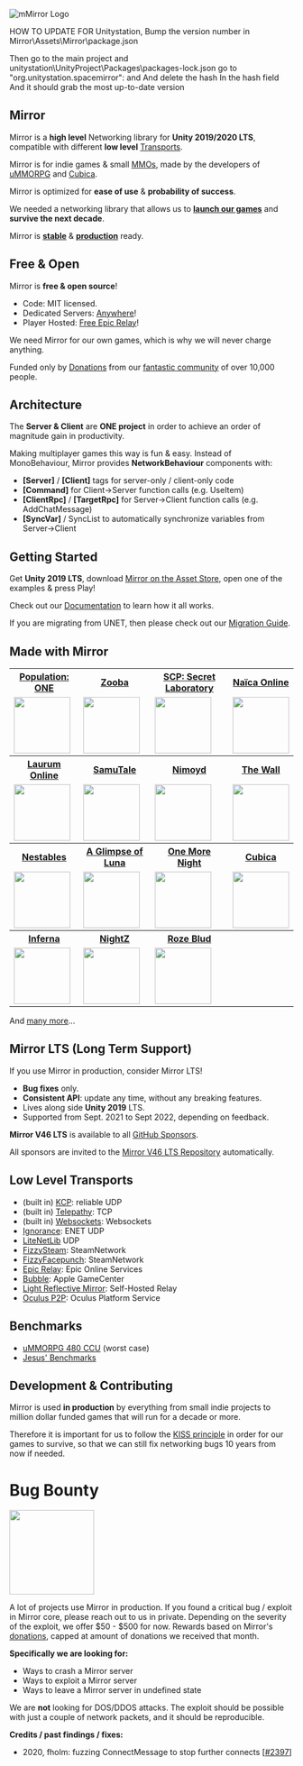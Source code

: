 ![mMirror Logo](https://user-images.githubusercontent.com/16416509/119120944-6db26780-ba5f-11eb-9cdd-fc8500207f4d.png)


HOW TO UPDATE FOR Unitystation,
Bump the version number in
Mirror\Assets\Mirror\package.json

Then go to the main project and
unitystation\UnityProject\Packages\packages-lock.json
go to "org.unitystation.spacemirror": and And delete the hash In the hash field
And it should grab the most up-to-date version

## Mirror
Mirror is a **high level** Networking library for **Unity 2019/2020 LTS**, compatible with different **low level** [Transports](https://github.com/vis2k/Mirror#low-level-transports).

Mirror is for indie games & small [MMOs](https://www.youtube.com/watch?v=mDCNff1S9ZU), made by the developers of [uMMORPG](https://assetstore.unity.com/packages/templates/systems/ummorpg-components-edition-159401) and [Cubica](https://www.youtube.com/watch?v=D_f_MntrLVE).

Mirror is optimized for **ease of use** & **probability of success**.

We needed a networking library that allows us to **[launch our games](https://mirror-networking.com/showcase/)** and **survive the next decade**.

Mirror is **[stable](https://mirror-networking.gitbook.io/docs/general/tests)** & **[production](https://www.oculus.com/experiences/quest/2564158073609422/)** ready.

## Free & Open
Mirror is **free & open source**!
* Code: MIT licensed.
* Dedicated Servers: [Anywhere](https://mirror-networking.gitbook.io/docs/guides/server-hosting)!
* Player Hosted: [Free Epic Relay](https://github.com/FakeByte/EpicOnlineTransport)!

We need Mirror for our own games, which is why we will never charge anything. 

Funded only by [Donations](https://github.com/sponsors/vis2k) from our [fantastic community](https://discordapp.com/invite/N9QVxbM) of over 10,000 people.

## Architecture
The **Server & Client** are **ONE project** in order to achieve an order of magnitude gain in productivity.

Making multiplayer games this way is fun & easy. Instead of MonoBehaviour, Mirror provides **NetworkBehaviour** components with:
* **[Server]** / **[Client]** tags for server-only / client-only code
* **[Command]** for Client->Server function calls (e.g. UseItem)
* **[ClientRpc]** / **[TargetRpc]** for Server->Client function calls (e.g. AddChatMessage)
* **[SyncVar]** / SyncList to automatically synchronize variables from Server->Client

## Getting Started
Get **Unity 2019 LTS**, download [Mirror on the Asset Store](https://assetstore.unity.com/packages/tools/network/mirror-129321), open one of the examples & press Play!

Check out our [Documentation](https://mirror-networking.gitbook.io/) to learn how it all works.

If you are migrating from UNET, then please check out our [Migration Guide](https://mirror-networking.gitbook.io/docs/general/migration-guide).

## Made with Mirror
<table align="center">
  <tr>
    <th><a href="http://www.populationonevr.com/">Population: ONE</a></th>
    <th><a href="https://wildlifestudios.com/games/zooba/">Zooba</a></th>
    <th><a href="https://store.steampowered.com/app/700330/SCP_Secret_Laboratory/">SCP: Secret Laboratory</a></th>
    <th><a href="https://naicaonline.com/">Naïca Online</a></th>
  </tr>
  <tr>
    <td><img src="https://user-images.githubusercontent.com/16416509/119758937-f145db80-bed9-11eb-9512-0ef46eb899e7.jpg" height="100"/></td>
    <td><img src="https://user-images.githubusercontent.com/16416509/119125684-ac96ec00-ba64-11eb-9c0c-c6595e00dec8.png" height="100"/></td>
    <td><img src="https://steamcdn-a.akamaihd.net/steam/apps/700330/header.jpg?t=1604668607" height="100"/></td>
    <td><img src="https://i.imgur.com/VrBqvtz.png" height="100"/></td>
  </tr>
  <tr>
    <th><a href="https://laurum.online/">Laurum Online</a></th>
    <th><a href="https://www.samutale.com/">SamuTale</a></th>
    <th><a href="https://store.steampowered.com/app/1313210/Nimoyd__Survival_Sandbox/">Nimoyd</a></th>
    <th><a href="https://store.steampowered.com/app/719200/The_Wall/">The Wall</a></th>
  </tr>
  <tr>
    <td><img src="https://camo.githubusercontent.com/6d50af6cbe0fcfc465f444f75475a356c6c14b4a3a9534156cfdd578e7d45a9f/68747470733a2f2f692e696d6775722e636f6d2f324938776e784f2e706e67" height="100"/></td>
    <td><img src="https://user-images.githubusercontent.com/16416509/119759544-07a06700-bedb-11eb-9754-97c3e8f50b0e.jpg" height="100"/></td>
    <td><img src="https://cdn.akamai.steamstatic.com/steam/apps/1313210/header.jpg?t=1616227358" height="100"/></td>
    <td><img src="https://cdn.akamai.steamstatic.com/steam/apps/719200/header.jpg?t=1588105839" height="100"/></td>
  </tr>
  <tr>
    <th><a href="https://nestables.co/">Nestables</a></th>
    <th><a href="https://www.glimpse-luna.com/">A Glimpse of Luna</a></th>
    <th><a href="https://store.steampowered.com/app/535630/One_More_Night/">One More Night</a></th>
    <th><a href="">Cubica</a></th>
  </tr>
  <tr>
    <td><img src="https://user-images.githubusercontent.com/16416509/119001349-7a32b380-b9be-11eb-86fd-a116920842d1.png" height="100"/></td>
    <td><img src="https://user-images.githubusercontent.com/16416509/119001595-b0703300-b9be-11eb-9e40-6542113dc1a2.png" height="100"/></td>
    <td><img src="https://cdn.akamai.steamstatic.com/steam/apps/535630/header.jpg?t=1584831320" height="100"/></td>
    <td><img src="https://i.ytimg.com/vi/D_f_MntrLVE/maxresdefault.jpg" height="100"/></td>
  </tr>
  <tr>
    <th><a href="https://inferna.net">Inferna</a></th>
    <th><a href="https://nightz.io">NightZ</a></th>
    <th><a href="https://store.steampowered.com/app/1547790/Roze_Blud">Roze Blud</a></th>
    <th><a href=""></a></th>
  </tr>
  <tr>
    <td><img src="https://user-images.githubusercontent.com/16416509/119760092-f3109e80-bedb-11eb-96cd-8e7f52e483fc.png" height="100"/></td>
    <td><img src="https://user-images.githubusercontent.com/16416509/130729336-9c4e95d9-69bc-4410-b894-b2677159a472.jpg" height="100"/></td>
    <td><img src="https://user-images.githubusercontent.com/16416509/152281763-87ae700e-9648-4335-9b20-3247e09334b5.png" height="100"/></td>
    <td></td>
  </tr>
</table>

And [many more](https://mirror-networking.com/showcase/)...

## Mirror LTS (Long Term Support)

If you use Mirror in production, consider Mirror LTS!
* **Bug fixes** only. 
* **Consistent API**: update any time, without any breaking features.
* Lives along side **Unity 2019** LTS.
* Supported from Sept. 2021 to Sept 2022, depending on feedback.

**Mirror V46 LTS** is available to all [GitHub Sponsors](https://github.com/sponsors/vis2k).

All sponsors are invited to the [Mirror V46 LTS Repository](https://github.com/MirrorNetworking/Mirror-46-LTS) automatically.

## Low Level Transports
* (built in) [KCP](https://github.com/vis2k/kcp2k): reliable UDP
* (built in) [Telepathy](https://github.com/vis2k/Telepathy): TCP
* (built in) [Websockets](https://github.com/MirrorNetworking/SimpleWebTransport): Websockets
* [Ignorance](https://github.com/SoftwareGuy/Ignorance/): ENET UDP
* [LiteNetLib](https://github.com/MirrorNetworking/LiteNetLibTransport/) UDP
* [FizzySteam](https://github.com/Chykary/FizzySteamworks/): SteamNetwork
* [FizzyFacepunch](https://github.com/Chykary/FizzyFacepunch/): SteamNetwork
* [Epic Relay](https://github.com/FakeByte/EpicOnlineTransport): Epic Online Services
* [Bubble](https://github.com/Squaresweets/BubbleTransport): Apple GameCenter
* [Light Reflective Mirror](https://github.com/Derek-R-S/Light-Reflective-Mirror): Self-Hosted Relay
* [Oculus P2P](https://github.com/hyferg/MirrorOculusP2P): Oculus Platform Service

## Benchmarks
* [uMMORPG 480 CCU](https://youtu.be/mDCNff1S9ZU) (worst case)
* [Jesus' Benchmarks](https://docs.google.com/document/d/1GMxcWAz3ePt3RioK8k4erpVSpujMkYje4scOuPwM8Ug/edit?usp=sharing)

## Development & Contributing
Mirror is used **in production** by everything from small indie projects to million dollar funded games that will run for a decade or more.

Therefore it is important for us to follow the [KISS principle](https://en.wikipedia.org/wiki/KISS_principle) in order for our games to survive, so that we can still fix networking bugs 10 years from now if needed.


# Bug Bounty
<img src="https://user-images.githubusercontent.com/16416509/110572995-718b5900-8195-11eb-802c-235c82a03bf7.png" height="150">

A lot of projects use Mirror in production. If you found a critical bug / exploit in Mirror core, please reach out to us in private.
Depending on the severity of the exploit, we offer $50 - $500 for now.
Rewards based on Mirror's [donations](https://github.com/sponsors/vis2k), capped at amount of donations we received that month.

**Specifically we are looking for:**
* Ways to crash a Mirror server
* Ways to exploit a Mirror server
* Ways to leave a Mirror server in undefined state

We are **not** looking for DOS/DDOS attacks. The exploit should be possible with just a couple of network packets, and it should be reproducible.

**Credits / past findings / fixes:**
* 2020, fholm: fuzzing ConnectMessage to stop further connects [[#2397](https://github.com/vis2k/Mirror/pull/2397)]
